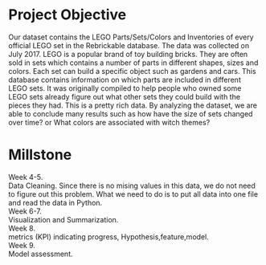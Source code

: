 # Project Objective
Our dataset contains the LEGO Parts/Sets/Colors and Inventories of every official LEGO set in the Rebrickable database. The data was collected on July 2017. LEGO is a popular brand of toy building bricks. They are often sold in sets which contains a number of parts in different shapes, sizes and colors. Each set can build a specific object such as gardens and cars. This database contains information on which parts are included in different LEGO sets. It was originally compiled to help people who owned some LEGO sets already figure out what other sets they could build with the pieces they had.
This is a pretty rich data. By analyzing the dataset, we are able to conclude many results such as how have the size of sets changed over time? or What colors are associated with witch themes?
# Millstone 

  Week 4-5. <br />
  Data Cleaning. Since there is no mising values in this data, we do not need to figure out this problem. What we need to do is to put all data into one file and read the data in Python.
  <br /> Week 6-7. <br />
  Visualization and Summarization. 
  <br /> Week 8. <br />
  metrics (KPI) indicating progress, Hypothesis,feature,model.
  <br /> Week 9. <br />
  Model assessment.
 
